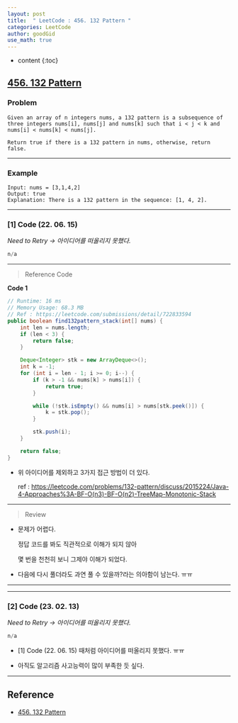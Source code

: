 ```yaml
---
layout: post
title:  " LeetCode : 456. 132 Pattern "
categories: LeetCode
author: goodGid
use_math: true
---
```

* content
{:toc}

## [456. 132 Pattern](https://leetcode.com/problems/132-pattern)

### Problem

```
Given an array of n integers nums, a 132 pattern is a subsequence of three integers nums[i], nums[j] and nums[k] such that i < j < k and nums[i] < nums[k] < nums[j].

Return true if there is a 132 pattern in nums, otherwise, return false.
```


---

### Example

```
Input: nums = [3,1,4,2]
Output: true
Explanation: There is a 132 pattern in the sequence: [1, 4, 2].
```

---

### [1] Code (22. 06. 15)

*Need to Retry -> 아이디어를 떠올리지 못했다.*

``` java
n/a
```

---

> Reference Code

**Code 1**

``` java
// Runtime: 16 ms
// Memory Usage: 68.3 MB
// Ref : https://leetcode.com/submissions/detail/722833594
public boolean find132pattern_stack(int[] nums) {
    int len = nums.length;
    if (len < 3) {
        return false;
    }

    Deque<Integer> stk = new ArrayDeque<>();
    int k = -1;
    for (int i = len - 1; i >= 0; i--) {
        if (k > -1 && nums[k] > nums[i]) {
            return true;
        }

        while (!stk.isEmpty() && nums[i] > nums[stk.peek()]) {
            k = stk.pop();
        }

        stk.push(i);
    }

    return false;
}
```

* 위 아이디어를 제외하고 3가지 접근 방법이 더 있다.

  ref : https://leetcode.com/problems/132-pattern/discuss/2015224/Java-4-Approaches%3A-BF-O(n3)-BF-O(n2)-TreeMap-Monotonic-Stack

---

> Review

* 문제가 어렵다.

  정답 코드를 봐도 직관적으로 이해가 되지 않아 

  몇 번을 천천히 보니 그제야 이해가 되었다.

* 다음에 다시 풀더라도 과연 풀 수 있을까?라는 의아함이 남는다. ㅠㅠ

---

---

### [2] Code (23. 02. 13)

*Need to Retry -> 아이디어를 떠올리지 못했다.*

``` java
n/a
```

* [1] Code (22. 06. 15) 때처럼 아이디어를 떠올리지 못했다. ㅠㅠ

* 아직도 알고리즘 사고능력이 많이 부족한 듯 싶다.

---

## Reference

* [456. 132 Pattern](https://leetcode.com/problems/132-pattern)